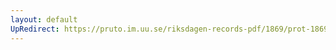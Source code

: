 ```yaml
---
layout: default
UpRedirect: https://pruto.im.uu.se/riksdagen-records-pdf/1869/prot-1869--fk--423.pdf
---
```

